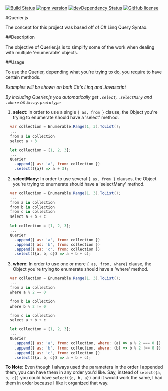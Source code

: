 [![Build Status](https://travis-ci.org/karudedios/Querier.js.svg?branch=master)](https://travis-ci.org/karudedios/Querier.js)
[![npm version](https://badge.fury.io/js/querier.js.svg)](http://badge.fury.io/js/querier.js)
[![devDependency Status](https://david-dm.org/karudedios/querier.js/dev-status.svg)](https://david-dm.org/karudedios/querier.js#info=devDependencies)
[![GitHub license](https://img.shields.io/badge/license-MIT-blue.svg)](https://raw.githubusercontent.com/karudedios/Querier.js/master/LICENSE)

#Querier.js

The concept for this project was based off of C# Linq Query Syntax.

##Description

The objective of Querier.js is to simplify some of the work when dealing with multiple 'enumerable' objects.

##Usage

To use the Querier, depending what you're trying to do, you require to have certain methods.

*Examples will be shown on both C#'s Linq and Javascript*

*By including Querier.js you automatically get `.select`, `.selectMany` and `.where` on `Array.prototype`*

1. **select**: In order to use a single `{ as, from }` clause, the Object you're trying to enumerate should have a 'select' method.

  ```C#
    var collection = Enumerable.Range(1, 3).ToList();
    ...
    from a in collection
    select a + 3
  ```

  ```Javascript
    let collection = [1, 2, 3];
    ...
    Querier
      .append({ as: 'a', from: collection })
      .select(({a}) => a + 3);
  ```

2. **selectMany**: In order to use several `{ as, from }` clauses, the Object you're trying to enumerate should have a 'selectMany' method.

  ```C#
    var collection = Enumerable.Range(1, 3).ToList();
    ...
    from a in collection
    from b in collection
    from c in collection
    select a + b + c
  ```

  ```Javascript
    let collection = [1, 2, 3];
    ...
    Querier
      .append({ as: 'a', from: collection })
      .append({ as: 'b', from: collection })
      .append({ as: 'c', from: collection })
      .select(({a, b, c}) => a + b + c);
  ```

3. **where**: In order to use one or more `{ as, from, where}` clause, the Object you're trying to enumerate should have a 'where' method.

  ```C#
    var collection = Enumerable.Range(1, 3).ToList();
    ...
    from a in collection
    where a % 2 == 0

    from b in collection
    where b % 2 != 0

    from c in collection
    select a + b + c
  ```

  ```Javascript
    let collection = [1, 2, 3];
    ...
    Querier
      .append({ as: 'a', from: collection, where: (a) => a % 2 === 0 })
      .append({ as: 'b', from: collection, where: (b) => b % 2 !== 0 })
      .append({ as: 'c', from: collection })
      .select(({a, b, c}) => a + b + c);
  ```

**To Note:** Even though I always used the parameters in the order I appended them, you can have them in any order you'd like. Say, instead of `select({a, b, c})` you could have `select({c, b, a})` and it would work the same, I had them in order because I like it organized that way.